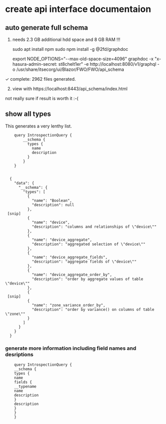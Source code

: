 # create api interface documentaion

## auto generate full schema

1. needs 2.3 GB additional hdd space and 8 GB RAM !!!

    sudo apt install npm
    sudo npm install -g @2fd/graphdoc
        
    export NODE_OPTIONS="--max-old-space-size=4096"
    graphdoc -x "x-hasura-admin-secret: st8chelt1er" -e http://localhost:8080/v1/graphql -o /usr/share/itsecorg/ui/Blazor/FWO/FWO/api_schema

✓ complete: 2962 files generated.

2. view with  https://localhost:8443/api_schema/index.html

not really sure if result is worth it :-(

## show all types

This generates a very lenthy list.

        query IntrospectionQuery {
            __schema {
              types {
                name
                description
              }
            }
        }


      {
        "data": {
          "__schema": {
            "types": [
              {
                "name": "Boolean",
                "description": null
              },
     [snip]
              {
                "name": "device",
                "description": "columns and relationships of \"device\""
              },
              {
                "name": "device_aggregate",
                "description": "aggregated selection of \"device\""
              },
              {
                "name": "device_aggregate_fields",
                "description": "aggregate fields of \"device\""
              },
              {
                "name": "device_aggregate_order_by",
                "description": "order by aggregate values of table \"device\""
              },
              {
     [snip]
              {
                "name": "zone_variance_order_by",
                "description": "order by variance() on columns of table \"zone\""
              }
            ]
          }
        }
      }


### generate more information including field names and desriptions

        query IntrospectionQuery {
        __schema {
        types {
        name
        fields {
        __typename
        name
        description
        }
        description
        }
        }
        }
